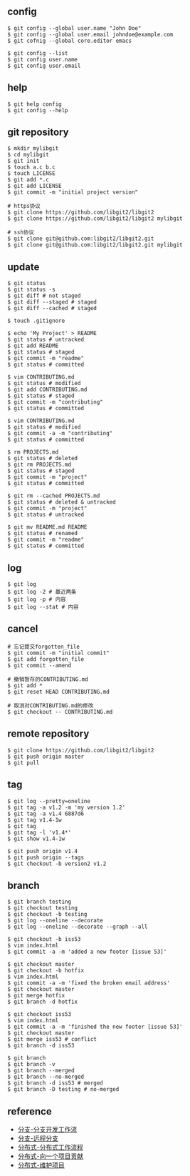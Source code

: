## config

```
$ git config --global user.name "John Doe"
$ git config --global user.email johndoe@example.com
$ git cofnig --global core.editor emacs

$ git config --list
$ git config user.name
$ git config user.email
```

## help

```
$ git help config
$ git config --help
```

## git repository

```
$ mkdir mylibgit
$ cd mylibgit
$ git init
$ touch a.c b.c
$ touch LICENSE
$ git add *.c
$ git add LICENSE
$ git commit -m "initial project version"
```

```
# https协议
$ git clone https://github.com/libgit2/libgit2
$ git clone https://github.com/libgit2/libgit2 mylibgit

# ssh协议
$ git clone git@github.com:libgit2/libgit2.git
$ git clone git@github.com:libgit2/libgit2.git mylibgit
```

## update

```
$ git status
$ git status -s
$ git diff # not staged
$ git diff --staged # staged
$ git diff --cached # staged
```

```
$ touch .gitignore
```

```
$ echo 'My Project' > README 
$ git status # untracked
$ git add README
$ git status # staged
$ git commit -m "readme"
$ git status # committed
```

```
$ vim CONTRIBUTING.md
$ git status # modified
$ git add CONTRIBUTING.md
$ git status # staged
$ git commit -m "contributing"
$ git status # committed
```

```
$ vim CONTRIBUTING.md
$ git status # modified
$ git commit -a -m "contributing"
$ git status # committed 
```

```
$ rm PROJECTS.md
$ git status # deleted
$ git rm PROJECTS.md
$ git status # staged
$ git commit -m "project"
$ git status # committed
```

```
$ git rm --cached PROJECTS.md
$ git status # deleted & untracked
$ git commit -m "project"
$ git status # untracked
```

```
$ git mv README.md README
$ git status # renamed
$ git commit -m "readme"
$ git status # committed
```

## log

```
$ git log
$ git log -2 # 最近两条
$ git log -p # 内容
$ git log --stat # 内容
```

## cancel

```
# 忘记提交forgotten_file
$ git commit -m "initial commit"
$ git add forgotten_file
$ git commit --amend
```

```
# 撤销暂存的CONTRIBUTING.md
$ git add *
$ git reset HEAD CONTRIBUTING.md
```

```
# 取消对CONTRIBUTING.md的修改
$ git checkout -- CONTRIBUTING.md
```

## remote repository

```
$ git clone https://github.com/libgit2/libgit2
$ git push origin master
$ git pull
```

## tag

```
$ git log --pretty=oneline
$ git tag -a v1.2 -m 'my version 1.2'
$ git tag -a v1.4 6887d6
$ git tag v1.4-1w
$ git tag
$ git tag -l 'v1.4*'
$ git show v1.4-1w
```

```
$ git push origin v1.4
$ git push origin --tags
$ git checkout -b version2 v1.2
```

## branch

```
$ git branch testing
$ git checkout testing
$ git checkout -b testing
$ git log --oneline --decorate
$ git log --oneline --decorate --graph --all
```

```
$ git checkout -b iss53
$ vim index.html
$ git commit -a -m 'added a new footer [issue 53]'

$ git checkout master
$ git checkout -b hotfix
$ vim index.html
$ git commit -a -m 'fixed the broken email address'
$ git checkout master
$ git merge hotfix
$ git branch -d hotfix

$ git checkout iss53
$ vim index.html
$ git commit -a -m 'finished the new footer [issue 53]'
$ git checkout master
$ git merge iss53 # conflict
$ git branch -d iss53
```

```
$ git branch
$ git branch -v
$ git branch --merged
$ git branch --no-merged
$ git branch -d iss53 # merged
$ git branch -D testing # no-merged
```

## reference

- [分支-分支开发工作流](https://git-scm.com/book/zh/v2/Git-%E5%88%86%E6%94%AF-%E5%88%86%E6%94%AF%E5%BC%80%E5%8F%91%E5%B7%A5%E4%BD%9C%E6%B5%81)
- [分支-远程分支](https://git-scm.com/book/zh/v2/Git-%E5%88%86%E6%94%AF-%E8%BF%9C%E7%A8%8B%E5%88%86%E6%94%AF)
- [分布式-分布式工作流程](https://git-scm.com/book/zh/v2/%E5%88%86%E5%B8%83%E5%BC%8F-Git-%E5%88%86%E5%B8%83%E5%BC%8F%E5%B7%A5%E4%BD%9C%E6%B5%81%E7%A8%8B)
- [分布式-向一个项目贡献](https://git-scm.com/book/zh/v2/%E5%88%86%E5%B8%83%E5%BC%8F-Git-%E5%90%91%E4%B8%80%E4%B8%AA%E9%A1%B9%E7%9B%AE%E8%B4%A1%E7%8C%AE)
- [分布式-维护项目](https://git-scm.com/book/zh/v2/%E5%88%86%E5%B8%83%E5%BC%8F-Git-%E7%BB%B4%E6%8A%A4%E9%A1%B9%E7%9B%AE)